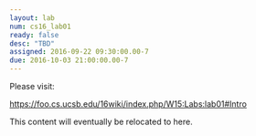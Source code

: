 ```yaml
---
layout: lab
num: cs16_lab01
ready: false
desc: "TBD"
assigned: 2016-09-22 09:30:00.00-7
due: 2016-10-03 21:00:00.00-7
---
```


Please visit:

<https://foo.cs.ucsb.edu/16wiki/index.php/W15:Labs:lab01#Intro>

This content will eventually be relocated to here.